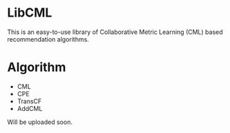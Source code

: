 # LibCML
This is an easy-to-use library of Collaborative Metric Learning (CML) based recommendation algorithms. 

# Algorithm
- CML
- CPE
- TransCF
- AddCML

Will be uploaded soon.
